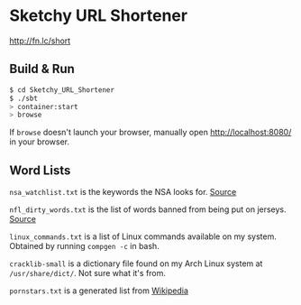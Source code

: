 # Sketchy URL Shortener

http://fn.lc/short

## Build & Run

```sh
$ cd Sketchy_URL_Shortener
$ ./sbt
> container:start
> browse
```

If `browse` doesn't launch your browser, manually open [http://localhost:8080/](http://localhost:8080/) in your browser.

## Word Lists
`nsa_watchlist.txt` is the keywords the NSA looks for. [Source](http://www.businessinsider.com/nsa-prism-keywords-for-domestic-spying-2013-6)

`nfl_dirty_words.txt` is the list of words banned from being put on jerseys. [Source](http://www.infochimps.com/datasets/list-of-dirty-obscene-banned-and-otherwise-unacceptable-words)

`linux_commands.txt` is a list of Linux commands available on my system. Obtained by running `compgen -c` in bash.

`cracklib-small` is a dictionary file found on my Arch Linux system at `/usr/share/dict/`. Not sure what it's from.

`pornstars.txt` is a generated list from [Wikipedia](https://en.wikipedia.org/wiki/List_of_pornographic_actresses_by_decade)
